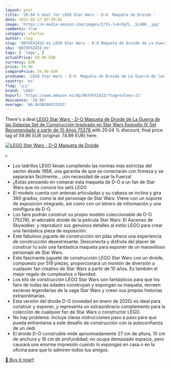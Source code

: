 ```yaml
---
layout: post
title: '20.04 % deal for LEGO Star Wars - D-O  Maqueta de Droide '
date: 2021-02-27 07:39:01
image: 'https://m.media-amazon.com/images/I/51-l+A+5g7L._SL400_.jpg'
comments: true
category: ofertas
author: ring
slug: 'B07XFXZ43Z-es LEGO Star Wars - D-O Maqueta de Droide de La Guerra de las...'
sku: 'B07XFXZ43Z-es'
tags: [ 'lego', ]
actualPrice: 59.96 EUR
currency: EUR
price: 59.96
comparePrice: 74.99 EUR
prodname: 'LEGO Star Wars - D-O  Maqueta de Droide de La Guerra de las Galaxias  Set de Construcción Inspirado en Star Wars Episodio IX  Set Recomendado a partir de 10 Años  75278 '
country: 'es'
flag: '🇪🇸'
brand: 'LEGO'
buyurl: 'https://www.amazon.es/dp/B07XFXZ43Z/?tag=tolees-21'
descuento: '20.04'
average: '68.8430208333333'
---
```


There's a deal [LEGO Star Wars - D-O  Maqueta de Droide de La Guerra de las Galaxias  Set de Construcción Inspirado en Star Wars Episodio IX  Set Recomendado a partir de 10 Años  75278 ](https://www.amazon.es/dp/B07XFXZ43Z/?tag=tolees-21)  with  20.04 % discount, final price tag of  59.96 EUR (original: 74.99 EUR) here:

[![LEGO Star Wars - D-O  Maqueta de Droide ](https://m.media-amazon.com/images/I/51-l+A+5g7L._SL400_.jpg)](https://www.amazon.es/dp/B07XFXZ43Z/?tag=tolees-21)

ℹ️:

- Los ladrillos LEGO llevan cumpliendo las normas más estrictas del sector desde 1958, una garantía de que se conectarán con firmeza y se separarán fácilmente… ¡sin necesidad de usar la Fuerza!
- ¿Estás pensando en comprar esta maqueta de D-O a un fan de Star Wars que no conoce los sets LEGO
- El modelo cuenta con antenas articuladas y su cabeza se inclina y gira 360 grados, como la del personaje de Star Wars. Viene con un soporte de exposición integrado, así como con un letrero de información y una minifigura de D-O.
- Los fans podrán construir su propio modelo coleccionable de D-O (75278), el adorable droide de la película Star Wars: El Ascenso de Skywalker, y reproducir sus genuinos detalles al estilo LEGO para crear una fantástica pieza de exposición.
- Este fabuloso juguete de construcción sin pilas ofrece una experiencia de construcción desestresante. Desconecta y disfruta del placer de construir tú solo una fantástica maqueta para exponer de un maravilloso personaje de Star Wars.
- Este fascinante juguete de construcción LEGO Star Wars con un droide, compuesto por 519 piezas, proporcionará un montón de diversión a cualquier fan creativo de Star Wars a partir de 10 años. Es también el mejor regalo de cumpleaños o Navidad.
- Los kits de construcción LEGO Star Wars son fantásticos para que los fans de todas las edades construyan y expongan su maqueta, recreen escenas legendarias de la saga Star Wars y creen sus propias historias extraordinarias.
- Esta versión del droide D-O (novedad en enero de 2020) es ideal para construir y exponer, y representa un extraordinario complemento para la colección de cualquier fan de Star Wars o constructor LEGO.
- No hay problema. Incluye claras instrucciones paso a paso para que pueda enfrentarse a este desafío de construcción con la autoconfianza de un Jedi.
- El droide D-O construible mide aproximadamente 27 cm de altura, 10 cm de anchura y 16 cm de profundidad; no ocupa demasiado espacio, pero causará una enorme impresión cuando lo expongas en casa o en la oficina para que lo admiren todos tus amigos.

[🛒 Buy it now!!](https://www.amazon.es/dp/B07XFXZ43Z/?tag=tolees-21)
